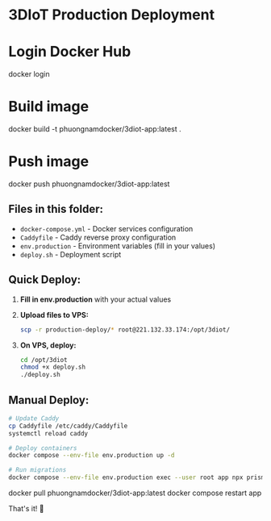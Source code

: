# 3DIoT Production Deployment

# Login Docker Hub
docker login

# Build image
docker build -t phuongnamdocker/3diot-app:latest .

# Push image
docker push phuongnamdocker/3diot-app:latest

## Files in this folder:
- `docker-compose.yml` - Docker services configuration
- `Caddyfile` - Caddy reverse proxy configuration
- `env.production` - Environment variables (fill in your values)
- `deploy.sh` - Deployment script

## Quick Deploy:

1. **Fill in env.production** with your actual values
2. **Upload files to VPS:**
   ```bash
   scp -r production-deploy/* root@221.132.33.174:/opt/3diot/
   ```

3. **On VPS, deploy:**
   ```bash
   cd /opt/3diot
   chmod +x deploy.sh
   ./deploy.sh
   ```

## Manual Deploy:
```bash
# Update Caddy
cp Caddyfile /etc/caddy/Caddyfile
systemctl reload caddy

# Deploy containers
docker compose --env-file env.production up -d

# Run migrations
docker compose --env-file env.production exec --user root app npx prisma migrate deploy
```

docker pull phuongnamdocker/3diot-app:latest
docker compose restart app

That's it! 🚀


